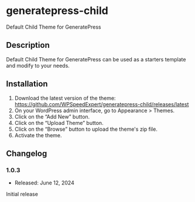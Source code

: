 # generatepress-child
Default Child Theme for GeneratePress

## Description
Default Child Theme for GeneratePress can be used as a starters template and modify to your needs.

## Installation
1. Download the latest version of the theme:
https://github.com/WPSpeedExpert/generatepress-child/releases/latest
2. On your WordPress admin interface, go to Appearance > Themes.
3. Click on the “Add New” button.
4. Click on the “Upload Theme” button.
5. Click on the “Browse” button to upload the theme's zip file.
6. Activate the theme.

## Changelog

### 1.0.3
* Released: June 12, 2024

Initial release
